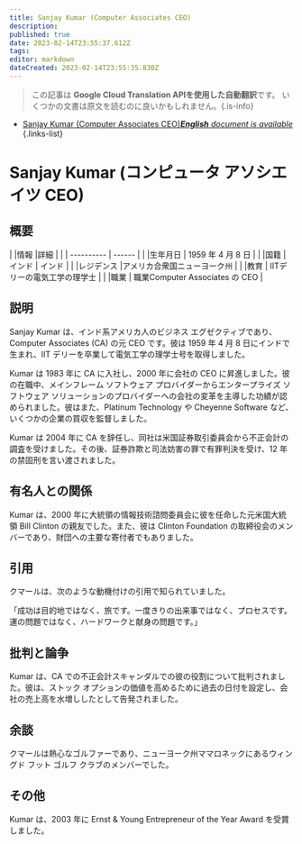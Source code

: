 ```yaml
---
title: Sanjay Kumar (Computer Associates CEO)
description: 
published: true
date: 2023-02-14T23:55:37.612Z
tags: 
editor: markdown
dateCreated: 2023-02-14T23:55:35.830Z
---
```


> この記事は **Google Cloud Translation APIを使用した自動翻訳**です。
いくつかの文書は原文を読むのに良いかもしれません。{.is-info}



- [Sanjay Kumar (Computer Associates CEO)***English** document is available*](/en/Knowledge-base/Dictionary/Person/sanjay-kumar-computer-associates-ceo)
{.links-list}


# Sanjay Kumar (コンピュータ アソシエイツ CEO)

## 概要

| |情報 |詳細 |
| | ---------- | ------ |
| |生年月日 | 1959 年 4 月 8 日 |
| |国籍 |インド | インド |
| |レジデンス |アメリカ合衆国ニューヨーク州 |
| |教育 | IITデリーの電気工学の理学士 |
| |職業 | 職業Computer Associates の CEO |

## 説明

Sanjay Kumar は、インド系アメリカ人のビジネス エグゼクティブであり、Computer Associates (CA) の元 CEO です。彼は 1959 年 4 月 8 日にインドで生まれ、IIT デリーを卒業して電気工学の理学士号を取得しました。

Kumar は 1983 年に CA に入社し、2000 年に会社の CEO に昇進しました。彼の在職中、メインフレーム ソフトウェア プロバイダーからエンタープライズ ソフトウェア ソリューションのプロバイダーへの会社の変革を主導した功績が認められました。彼はまた、Platinum Technology や Cheyenne Software など、いくつかの企業の買収を監督しました。

Kumar は 2004 年に CA を辞任し、同社は米国証券取引委員会から不正会計の調査を受けました。その後、証券詐欺と司法妨害の罪で有罪判決を受け、12 年の禁固刑を言い渡されました。

## 有名人との関係

Kumar は、2000 年に大統領の情報技術諮問委員会に彼を任命した元米国大統領 Bill Clinton の親友でした。また、彼は Clinton Foundation の取締役会のメンバーであり、財団への主要な寄付者でもありました。

## 引用

クマールは、次のような動機付けの引用で知られていました。

「成功は目的地ではなく、旅です。一度きりの出来事ではなく、プロセスです。運の問題ではなく、ハードワークと献身の問題です。」

## 批判と論争

Kumar は、CA での不正会計スキャンダルでの彼の役割について批判されました。彼は、ストック オプションの価値を高めるために過去の日付を設定し、会社の売上高を水増ししたとして告発されました。

## 余談

クマールは熱心なゴルファーであり、ニューヨーク州ママロネックにあるウィングド フット ゴルフ クラブのメンバーでした。

## その他

Kumar は、2003 年に Ernst & Young Entrepreneur of the Year Award を受賞しました。